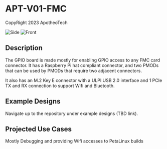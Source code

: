 # APT-V01-FMC
CopyRight 2023 ApotheoTech 

![Side]()
![Front]()

## Description

The GPIO board is made mostly for enabling GPIO access to any FMC card connector. It has a Raspberry Pi hat compliant connector, and two PMODs that can be used by PMODs that require two adjacent connectors. 

It also has an M.2 Key E connector with a ULPI USB 2.0 interface and 1 PCIe TX and RX connection to support Wifi and Bluetooth. 

## Example Designs 

Navigate up to the repository under example designs (TBD link). 

## Projected Use Cases

Mostly Debugging and providing Wifi accesses to PetaLinux builds